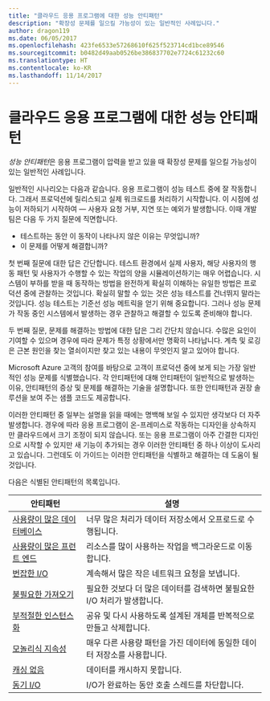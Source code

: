```yaml
---
title: "클라우드 응용 프로그램에 대한 성능 안티패턴"
description: "확장성 문제를 일으킬 가능성이 있는 일반적인 사례입니다."
author: dragon119
ms.date: 06/05/2017
ms.openlocfilehash: 423fe6533e57268610f625f523714cd1bce89546
ms.sourcegitcommit: b0482d49aab0526be386837702e7724c61232c60
ms.translationtype: HT
ms.contentlocale: ko-KR
ms.lasthandoff: 11/14/2017
---
```

# <a name="performance-antipatterns-for-cloud-applications"></a>클라우드 응용 프로그램에 대한 성능 안티패턴

*성능 안티패턴*은 응용 프로그램이 압력을 받고 있을 때 확장성 문제를 일으킬 가능성이 있는 일반적인 사례입니다. 

일반적인 시나리오는 다음과 같습니다. 응용 프로그램이 성능 테스트 중에 잘 작동합니다. 그래서 프로덕션에 릴리스되고 실제 워크로드를 처리하기 시작합니다. 이 시점에 성능이 저하되기 시작하여 &mdash; 사용자 요청 거부, 지연 또는 예외가 발생합니다. 이때 개발 팀은 다음 두 가지 질문에 직면합니다.

- 테스트하는 동안 이 동작이 나타나지 않은 이유는 무엇입니까?
- 이 문제를 어떻게 해결합니까?

첫 번째 질문에 대한 답은 간단합니다. 테스트 환경에서 실제 사용자, 해당 사용자의 행동 패턴 및 사용자가 수행할 수 있는 작업의 양을 시뮬레이션하기는 매우 어렵습니다. 시스템이 부하를 받을 때 동작하는 방법을 완전하게 확실히 이해하는 유일한 방법은 프로덕션 중에 관찰하는 것입니다. 확실히 말할 수 있는 것은 성능 테스트를 건너뛰지 말라는 것입니다. 성능 테스트는 기준선 성능 메트릭을 얻기 위해 중요합니다. 그러나 성능 문제가 작동 중인 시스템에서 발생하는 경우 관찰하고 해결할 수 있도록 준비해야 합니다.

두 번째 질문, 문제를 해결하는 방법에 대한 답은 그리 간단치 않습니다. 수많은 요인이 기여할 수 있으며 경우에 따라 문제가 특정 상황에서만 명확히 나타납니다. 계측 및 로깅은 근본 원인을 찾는 열쇠이지만 찾고 있는 내용이 무엇인지 알고 있어야 합니다. 

Microsoft Azure 고객의 참여를 바탕으로 고객이 프로덕션 중에 보게 되는 가장 일반적인 성능 문제를 식별했습니다. 각 안티패턴에 대해 안티패턴이 일반적으로 발생하는 이유, 안티패턴의 증상 및 문제를 해결하는 기술을 설명합니다. 또한 안티패턴과 권장 솔루션을 보여 주는 샘플 코드도 제공합니다. 

이러한 안티패턴 중 일부는 설명을 읽을 때에는 명백해 보일 수 있지만 생각보다 더 자주 발생합니다. 경우에 따라 응용 프로그램이 온-프레미스로 작동하는 디자인을 상속하지만 클라우드에서 크기 조정이 되지 않습니다. 또는 응용 프로그램이 아주 간결한 디자인으로 시작할 수 있지만 새 기능이 추가되는 경우 이러한 안티패턴 중 하나 이상이 도사리고 있습니다. 그런데도 이 가이드는 이러한 안티패턴을 식별하고 해결하는 데 도움이 될 것입니다.

다음은 식별된 안티패턴의 목록입니다. 

| 안티패턴 | 설명 |
|-------------|-------------|
| [사용량이 많은 데이터베이스][BusyDatabase] | 너무 많은 처리가 데이터 저장소에서 오프로드로 수행됩니다. |
| [사용량이 많은 프런트 엔드][BusyFrontEnd] | 리소스를 많이 사용하는 작업을 백그라운드로 이동합니다. |
| [번잡한 I/O][ChattyIO] | 계속해서 많은 작은 네트워크 요청을 보냅니다. |
| [불필요한 가져오기][ExtraneousFetching] | 필요한 것보다 더 많은 데이터를 검색하면 불필요한 I/O 처리가 발생합니다. |
| [부적절한 인스턴스화][ImproperInstantiation] | 공유 및 다시 사용하도록 설계된 개체를 반복적으로 만들고 삭제합니다. |
| [모놀리식 지속성][MonolithicPersistence] | 매우 다른 사용량 패턴을 가진 데이터에 동일한 데이터 저장소를 사용합니다. |
| [캐싱 없음][NoCaching] | 데이터를 캐시하지 못합니다. |
| [동기 I/O][SynchronousIO] | I/O가 완료하는 동안 호출 스레드를 차단합니다. | 

[BusyDatabase]: ./busy-database/index.md
[BusyFrontEnd]: ./busy-front-end/index.md
[ChattyIO]: ./chatty-io/index.md
[ExtraneousFetching]: ./extraneous-fetching/index.md
[ImproperInstantiation]: ./improper-instantiation/index.md
[MonolithicPersistence]: ./monolithic-persistence/index.md
[NoCaching]: ./no-caching/index.md
[SynchronousIO]: ./synchronous-io/index.md